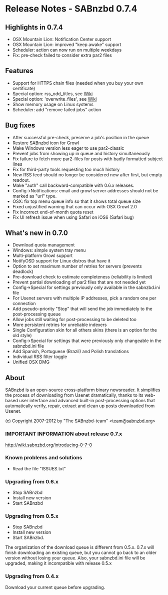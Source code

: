 Release Notes  -  SABnzbd 0.7.4
===============================

## Highlights in 0.7.4

- OSX Mountain Lion: Notification Center support
- OSX Mountain Lion: improved "keep awake" support
- Scheduler: action can now run on multiple weekdays
- Fix: pre-check failed to consider extra par2 files

## Features
- Support for HTTPS chain files (needed when you buy your own certificate)
- Special option: rss_odd_titles, see [Wiki](http://wiki.sabnzbd.org/configure-special-0-7/ "Wiki")
- Special option: 'overwrite_files', see [Wiki](http://wiki.sabnzbd.org/configure-special-0-7/ "Wiki")
- Show memory usage on Linux systems
- Scheduler: add "remove failed jobs" action

## Bug fixes
- After successful pre-check, preserve a job's position in the queue
- Restore SABnzbd icon for Growl
- Make Windows version less eager to use par2-classic
- Prevent jobs from showing up in queue and history simultaneously
- Fix failure to fetch more par2-files for posts with badly formatted subject lines
- Fix for third-party tools requesting too much history
- New RSS feed should no longer be considered new after first, but empty readout.
- Make "auth" call backward-compatible with 0.6.x releases.
- Config->Notifications: email and growl server addresses should not be marked as "url" type.
- OSX: fix top menu queue info so that it shows total queue size
- Fixed unjustified warning that can occur with OSX Growl 2.0
- Fix incorrect end-of-month quota reset
- Fix UI refresh issue when using Safari on iOS6 (Safari bug)

## What's new in 0.7.0

- Download quota management
- Windows: simple system tray menu
- Multi-platform Growl support
- NotifyOSD support for Linux distros that have it
- Option to set maximum number of retries for servers (prevents deadlock)
- Pre-download check to estimate completeness (reliability is limited)
- Prevent partial downloading of par2 files that are not needed yet
- Config->Special for settings previously only available in the sabnzbd.ini file
- For Usenet servers with multiple IP addresses, pick a random one per connection
- Add pseudo-priority "Stop" that will send the job immediately to the post-processing queue
- Allow jobs still  waiting for post-processing to be deleted too
- More persistent retries for unreliable indexers
- Single Configuration skin for all others skins (there is an option for the old style)
- Config->Special for settings that were previously only changeable in the sabnzbd.ini file
- Add Spanish, Portuguese (Brazil) and Polish translations
- Individual RSS filter toggle
- Unified OSX DMG


## About
  SABnzbd is an open-source cross-platform binary newsreader.
  It simplifies the process of downloading from Usenet dramatically,
  thanks to its web-based user interface and advanced
  built-in post-processing options that automatically verify, repair,
  extract and clean up posts downloaded from Usenet.

  (c) Copyright 2007-2012 by "The SABnzbd-team" \<team@sabnzbd.org\>


### IMPORTANT INFORMATION about release 0.7.x
<http://wiki.sabnzbd.org/introducing-0-7-0>

### Known problems and solutions
- Read the file "ISSUES.txt"

### Upgrading from 0.6.x
- Stop SABnzbd
- Install new version
- Start SABnzbd

### Upgrading from 0.5.x
- Stop SABnzbd
- Install new version
- Start SABnzbd.

The organization of the download queue is different from 0.5.x.
0.7.x will finish downloading an existing queue, but you
cannot go back to an older version without losing your queue.
Also, your sabnzbd.ini file will be upgraded, making it
incompatible with release 0.5.x

### Upgrading from 0.4.x
Download your current queue before upgrading.
